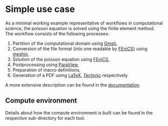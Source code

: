 # Simple use case
As a minimal working example representative of workflows in computational science,
the poisson equation is solved using the finite element method.
The workflow consists of the following processes:

1. Partition of the computational domain using [Gmsh](http://gmsh.info/),
2. Conversion of the file format (into one readable by [FEniCS](https://fenicsproject.org/)) using [meshio](https://github.com/nschloe/meshio),
3. Solution of the poisson equation using [FEniCS](https://fenicsproject.org/),
4. Postprocessing using [ParaView](https://www.paraview.org/),
5. Preparation of macro definitions,
6. Generation of a PDF using [LaTeX](https://www.latex-project.org/), [Tectonic](https://tectonic-typesetting.github.io/en-US/) respectively.

A more extensive description can be found in the [documentation](https://nfdi4ingscientificworkflowrequirements.readthedocs.io/en/latest/docs/simpleusecase.html).

## Compute environment
Details about how the compute environment is built can be found in the respective sub-directory for each tool.
